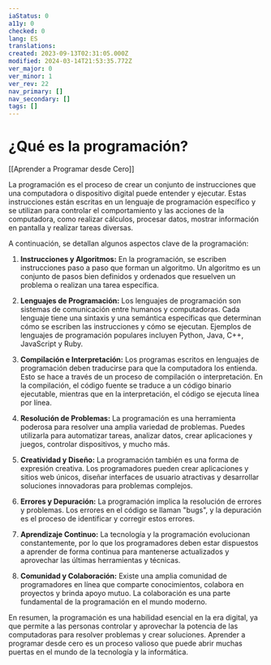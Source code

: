 ```yaml
---
iaStatus: 0
a11y: 0
checked: 0
lang: ES
translations: 
created: 2023-09-13T02:31:05.000Z
modified: 2024-03-14T21:53:35.772Z
ver_major: 0
ver_minor: 1
ver_rev: 22
nav_primary: []
nav_secondary: []
tags: []
---
```

# ¿Qué es la programación?

[[Aprender a Programar desde Cero]]

La programación es el proceso de crear un conjunto de instrucciones que una computadora o dispositivo digital puede entender y ejecutar. Estas instrucciones están escritas en un lenguaje de programación específico y se utilizan para controlar el comportamiento y las acciones de la computadora, como realizar cálculos, procesar datos, mostrar información en pantalla y realizar tareas diversas.

A continuación, se detallan algunos aspectos clave de la programación:

1. **Instrucciones y Algoritmos:** En la programación, se escriben instrucciones paso a paso que forman un algoritmo. Un algoritmo es un conjunto de pasos bien definidos y ordenados que resuelven un problema o realizan una tarea específica.
    
2. **Lenguajes de Programación:** Los lenguajes de programación son sistemas de comunicación entre humanos y computadoras. Cada lenguaje tiene una sintaxis y una semántica específicas que determinan cómo se escriben las instrucciones y cómo se ejecutan. Ejemplos de lenguajes de programación populares incluyen Python, Java, C++, JavaScript y Ruby.
    
3. **Compilación e Interpretación:** Los programas escritos en lenguajes de programación deben traducirse para que la computadora los entienda. Esto se hace a través de un proceso de compilación o interpretación. En la compilación, el código fuente se traduce a un código binario ejecutable, mientras que en la interpretación, el código se ejecuta línea por línea.
    
4. **Resolución de Problemas:** La programación es una herramienta poderosa para resolver una amplia variedad de problemas. Puedes utilizarla para automatizar tareas, analizar datos, crear aplicaciones y juegos, controlar dispositivos, y mucho más.
    
5. **Creatividad y Diseño:** La programación también es una forma de expresión creativa. Los programadores pueden crear aplicaciones y sitios web únicos, diseñar interfaces de usuario atractivas y desarrollar soluciones innovadoras para problemas complejos.
    
6. **Errores y Depuración:** La programación implica la resolución de errores y problemas. Los errores en el código se llaman "bugs", y la depuración es el proceso de identificar y corregir estos errores.
    
7. **Aprendizaje Continuo:** La tecnología y la programación evolucionan constantemente, por lo que los programadores deben estar dispuestos a aprender de forma continua para mantenerse actualizados y aprovechar las últimas herramientas y técnicas.
    
8. **Comunidad y Colaboración:** Existe una amplia comunidad de programadores en línea que comparte conocimientos, colabora en proyectos y brinda apoyo mutuo. La colaboración es una parte fundamental de la programación en el mundo moderno.
    

En resumen, la programación es una habilidad esencial en la era digital, ya que permite a las personas controlar y aprovechar la potencia de las computadoras para resolver problemas y crear soluciones. Aprender a programar desde cero es un proceso valioso que puede abrir muchas puertas en el mundo de la tecnología y la informática.